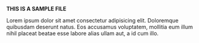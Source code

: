 **THIS IS A SAMPLE FILE**

Lorem ipsum dolor sit amet consectetur adipisicing elit. Doloremque quibusdam deserunt natus. Eos accusamus voluptatem, mollitia eum illum nihil placeat beatae esse labore alias ullam aut, a id cum illo.
